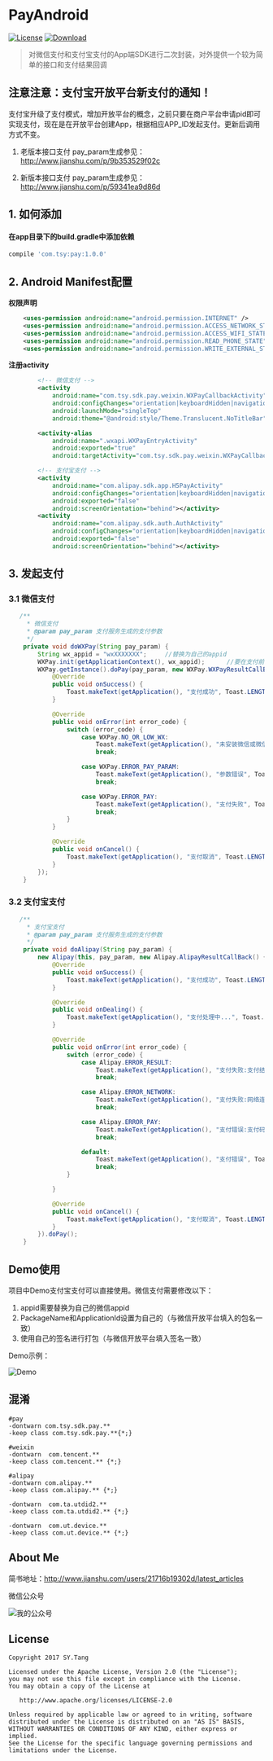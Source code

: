 # PayAndroid

[![License](https://img.shields.io/badge/license-Apache%202-green.svg)](https://www.apache.org/licenses/LICENSE-2.0)
[![Download](https://api.bintray.com/packages/tangsiyuan/maven/pay/images/download.svg) ](https://bintray.com/tangsiyuan/maven/pay/_latestVersion)

> 对微信支付和支付宝支付的App端SDK进行二次封装，对外提供一个较为简单的接口和支付结果回调


## 注意注意：支付宝开放平台新支付的通知！

支付宝升级了支付模式，增加开放平台的概念，之前只要在商户平台申请pid即可实现支付，现在是在开放平台创建App，根据相应APP_ID发起支付。更新后调用方式不变。

1. 老版本接口支付
   pay_param生成参见：http://www.jianshu.com/p/9b353529f02c

2. 新版本接口支付
   pay_param生成参见：http://www.jianshu.com/p/59341ea9d86d

## 1. 如何添加

#### 在app目录下的build.gradle中添加依赖

```gradle
compile 'com.tsy:pay:1.0.0'
```

## 2. Android Manifest配置

**权限声明**

```xml
    <uses-permission android:name="android.permission.INTERNET" />
    <uses-permission android:name="android.permission.ACCESS_NETWORK_STATE" />
    <uses-permission android:name="android.permission.ACCESS_WIFI_STATE" />
    <uses-permission android:name="android.permission.READ_PHONE_STATE" />
    <uses-permission android:name="android.permission.WRITE_EXTERNAL_STORAGE" />
```

**注册activity**

```xml
        <!-- 微信支付 -->
        <activity
            android:name="com.tsy.sdk.pay.weixin.WXPayCallbackActivity"
            android:configChanges="orientation|keyboardHidden|navigation|screenSize"
            android:launchMode="singleTop"
            android:theme="@android:style/Theme.Translucent.NoTitleBar" />

        <activity-alias
            android:name=".wxapi.WXPayEntryActivity"
            android:exported="true"
            android:targetActivity="com.tsy.sdk.pay.weixin.WXPayCallbackActivity" />

        <!-- 支付宝支付 -->
        <activity
            android:name="com.alipay.sdk.app.H5PayActivity"
            android:configChanges="orientation|keyboardHidden|navigation"
            android:exported="false"
            android:screenOrientation="behind"></activity>
        <activity
            android:name="com.alipay.sdk.auth.AuthActivity"
            android:configChanges="orientation|keyboardHidden|navigation"
            android:exported="false"
            android:screenOrientation="behind"></activity>
```

## 3. 发起支付

### 3.1 微信支付

```java
   /**
     * 微信支付
     * @param pay_param 支付服务生成的支付参数
     */
    private void doWXPay(String pay_param) {
        String wx_appid = "wxXXXXXXX";     //替换为自己的appid
        WXPay.init(getApplicationContext(), wx_appid);      //要在支付前调用
        WXPay.getInstance().doPay(pay_param, new WXPay.WXPayResultCallBack() {
            @Override
            public void onSuccess() {
                Toast.makeText(getApplication(), "支付成功", Toast.LENGTH_SHORT).show();
            }

            @Override
            public void onError(int error_code) {
                switch (error_code) {
                    case WXPay.NO_OR_LOW_WX:
                        Toast.makeText(getApplication(), "未安装微信或微信版本过低", Toast.LENGTH_SHORT).show();
                        break;

                    case WXPay.ERROR_PAY_PARAM:
                        Toast.makeText(getApplication(), "参数错误", Toast.LENGTH_SHORT).show();
                        break;

                    case WXPay.ERROR_PAY:
                        Toast.makeText(getApplication(), "支付失败", Toast.LENGTH_SHORT).show();
                        break;
                }
            }

            @Override
            public void onCancel() {
                Toast.makeText(getApplication(), "支付取消", Toast.LENGTH_SHORT).show();
            }
        });
    }
```

### 3.2 支付宝支付

```java
   /**
     * 支付宝支付
     * @param pay_param 支付服务生成的支付参数
     */
    private void doAlipay(String pay_param) {
        new Alipay(this, pay_param, new Alipay.AlipayResultCallBack() {
            @Override
            public void onSuccess() {
                Toast.makeText(getApplication(), "支付成功", Toast.LENGTH_SHORT).show();
            }

            @Override
            public void onDealing() {
                Toast.makeText(getApplication(), "支付处理中...", Toast.LENGTH_SHORT).show();
            }

            @Override
            public void onError(int error_code) {
                switch (error_code) {
                    case Alipay.ERROR_RESULT:
                        Toast.makeText(getApplication(), "支付失败:支付结果解析错误", Toast.LENGTH_SHORT).show();
                        break;

                    case Alipay.ERROR_NETWORK:
                        Toast.makeText(getApplication(), "支付失败:网络连接错误", Toast.LENGTH_SHORT).show();
                        break;

                    case Alipay.ERROR_PAY:
                        Toast.makeText(getApplication(), "支付错误:支付码支付失败", Toast.LENGTH_SHORT).show();
                        break;

                    default:
                        Toast.makeText(getApplication(), "支付错误", Toast.LENGTH_SHORT).show();
                        break;
                }

            }

            @Override
            public void onCancel() {
                Toast.makeText(getApplication(), "支付取消", Toast.LENGTH_SHORT).show();
            }
        }).doPay();
    }
```

## Demo使用

项目中Demo支付宝支付可以直接使用。微信支付需要修改以下：

1. appid需要替换为自己的微信appid
1. PackageName和ApplicationId设置为自己的（与微信开放平台填入的包名一致）
1. 使用自己的签名进行打包（与微信开放平台填入签名一致）


Demo示例：

![Demo](https://github.com/tsy12321/PayAndroid/blob/master/preview/demo.jpg)

## 混淆

```
#pay
-dontwarn com.tsy.sdk.pay.**
-keep class com.tsy.sdk.pay.**{*;}

#weixin
-dontwarn  com.tencent.**
-keep class com.tencent.** {*;}

#alipay
-dontwarn com.alipay.**
-keep class com.alipay.** {*;}

-dontwarn  com.ta.utdid2.**
-keep class com.ta.utdid2.** {*;}

-dontwarn  com.ut.device.**
-keep class com.ut.device.** {*;}
```

## About Me
简书地址：http://www.jianshu.com/users/21716b19302d/latest_articles

微信公众号

![我的公众号](https://github.com/tsy12321/PayAndroid/blob/master/wxmp_avatar.jpg)

License
-------

    Copyright 2017 SY.Tang

    Licensed under the Apache License, Version 2.0 (the "License");
    you may not use this file except in compliance with the License.
    You may obtain a copy of the License at

       http://www.apache.org/licenses/LICENSE-2.0

    Unless required by applicable law or agreed to in writing, software
    distributed under the License is distributed on an "AS IS" BASIS,
    WITHOUT WARRANTIES OR CONDITIONS OF ANY KIND, either express or implied.
    See the License for the specific language governing permissions and
    limitations under the License.
